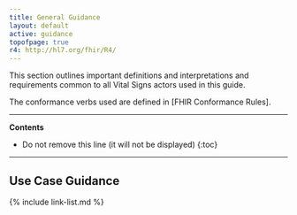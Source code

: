 ```yaml
---
title: General Guidance
layout: default
active: guidance
topofpage: true
r4: http://hl7.org/fhir/R4/
---
```


This section outlines important definitions and interpretations and requirements common to all Vital Signs actors used in this guide.

The conformance verbs used are defined in [FHIR Conformance Rules].

---

<!-- TOC  the css styling for this is \pages\assets\css\project.css under 'markdown-toc'-->
**Contents**

* Do not remove this line (it will not be displayed)
{:toc}

---

<!-- end TOC -->

## Use Case Guidance


{% include link-list.md %}
